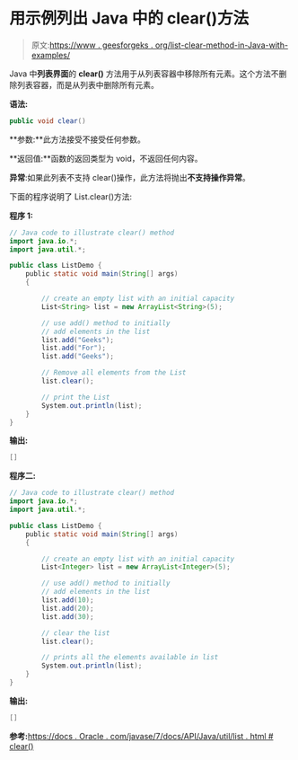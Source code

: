 # 用示例列出 Java 中的 clear()方法

> 原文:[https://www . geesforgeks . org/list-clear-method-in-Java-with-examples/](https://www.geeksforgeeks.org/list-clear-method-in-java-with-examples/)

Java 中**列表界面**的 **clear()** 方法用于从列表容器中移除所有元素。这个方法不删除列表容器，而是从列表中删除所有元素。

**语法:**

```java
public void clear()
```

**参数:**此方法接受不接受任何参数。

**返回值:**函数的返回类型为 void，不返回任何内容。

**异常**:如果此列表不支持 clear()操作，此方法将抛出**不支持操作异常**。

下面的程序说明了 List.clear()方法:

**程序 1:**

```java
// Java code to illustrate clear() method
import java.io.*;
import java.util.*;

public class ListDemo {
    public static void main(String[] args)
    {

        // create an empty list with an initial capacity
        List<String> list = new ArrayList<String>(5);

        // use add() method to initially
        // add elements in the list
        list.add("Geeks");
        list.add("For");
        list.add("Geeks");

        // Remove all elements from the List
        list.clear();

        // print the List
        System.out.println(list);
    }
}
```

**输出:**

```java
[]

```

**程序二:**

```java
// Java code to illustrate clear() method
import java.io.*;
import java.util.*;

public class ListDemo {
    public static void main(String[] args)
    {

        // create an empty list with an initial capacity
        List<Integer> list = new ArrayList<Integer>(5);

        // use add() method to initially
        // add elements in the list
        list.add(10);
        list.add(20);
        list.add(30);

        // clear the list
        list.clear();

        // prints all the elements available in list
        System.out.println(list);
    }
}
```

**输出:**

```java
[]

```

**参考:**[https://docs . Oracle . com/javase/7/docs/API/Java/util/list . html # clear()](https://docs.oracle.com/javase/7/docs/api/java/util/List.html#clear())